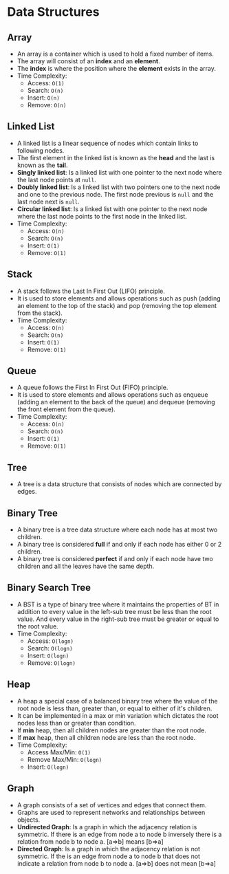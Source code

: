 # Data Structures

## Array

- An array is a container which is used to hold a fixed number of items.
- The array will consist of an **index** and an **element**.
- The **index** is where the position where the **element** exists in the array.
- Time Complexity:
  - Access: `O(1)`
  - Search: `O(n)`
  - Insert: `O(n)`
  - Remove: `O(n)`

## Linked List

- A linked list is a linear sequence of nodes which contain links to following nodes.
- The first element in the linked list is known as the **head** and the last is known as the **tail**.
- **Singly linked list**: Is a linked list with one pointer to the next node where the last node points at `null`.
- **Doubly linked list**: Is a linked list with two pointers one to the next node and one to the previous node. The first node previous is `null` and the last node next is `null`.
- **Circular linked list**: Is a linked list with one pointer to the next node where the last node points to the first node in the linked list.
- Time Complexity:
  - Access: `O(n)`
  - Search: `O(n)`
  - Insert: `O(1)`
  - Remove: `O(1)`

## Stack

- A stack follows the Last In First Out (LIFO) principle.
- It is used to store elements and allows operations such as push (adding an element to the top of the stack) and pop (removing the top element from the stack).
- Time Complexity:
  - Access: `O(n)`
  - Search: `O(n)`
  - Insert: `O(1)`
  - Remove: `O(1)`

## Queue

- A queue follows the First In First Out (FIFO) principle.
- It is used to store elements and allows operations such as enqueue (adding an element to the back of the queue) and dequeue (removing the front element from the queue).
- Time Complexity:
  - Access: `O(n)`
  - Search: `O(n)`
  - Insert: `O(1)`
  - Remove: `O(1)`

## Tree

- A tree is a data structure that consists of nodes which are connected by edges.

## Binary Tree

- A binary tree is a tree data structure where each node has at most two children.
- A binary tree is considered **full** if and only if each node has either 0 or 2 children.
- A binary tree is considered **perfect** if and only if each node have two children and all the leaves have the same depth.

## Binary Search Tree

- A BST is a type of binary tree where it maintains the properties of BT in addition to every value in the left-sub tree must be less than the root value. And every value in the right-sub tree must be greater or equal to the root value.
- Time Complexity:
  - Access: `O(logn)`
  - Search: `O(logn)`
  - Insert: `O(logn)`
  - Remove: `O(logn)`

## Heap

- A heap a special case of a balanced binary tree where the value of the root node is less than, greater than, or equal to either of it's children.
- It can be implemented in a max or min variation which dictates the root nodes less than or greater than condition.
- If **min** heap, then all children nodes are greater than the root node.
- If **max** heap, then all children node are less than the root node.
- Time Complexity:
  - Access Max/Min: `O(1)`
  - Remove Max/Min: `O(logn)`
  - Insert: `O(logn)`

## Graph

- A graph consists of a set of vertices and edges that connect them.
- Graphs are used to represent networks and relationships between objects.
- **Undirected Graph**: Is a graph in which the adjacency relation is symmetric. If there is an edge from node a to node b inversely there is a relation from node b to node a. [a=>b] means [b=>a]
- **Directed Graph**: Is a graph in which the adjacency relation is not symmetric. If the is an edge from node a to node b that does not indicate a relation from node b to node a. [a=>b] does not mean [b=>a]